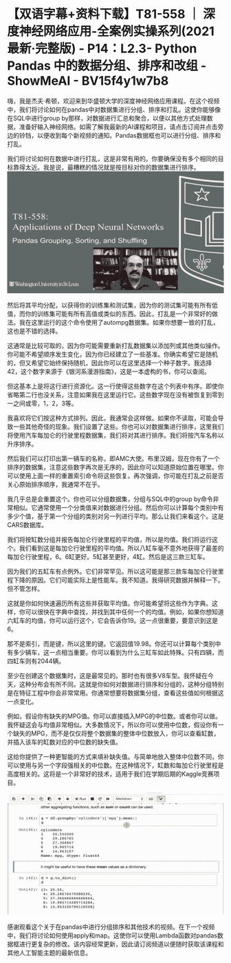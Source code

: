 # 【双语字幕+资料下载】T81-558 ｜ 深度神经网络应用-全案例实操系列(2021最新·完整版) - P14：L2.3- Python Pandas 中的数据分组、排序和改组 - ShowMeAI - BV15f4y1w7b8

嗨，我是杰夫·希顿，欢迎来到华盛顿大学的深度神经网络应用课程。在这个视频中，我们将讨论如何在pandas中对数据集进行分组、排序和打乱。这使你能够像在SQL中进行group by那样，对数据进行汇总和聚合，以便以其他方式处理数据，准备好输入神经网络。如需了解我最新的AI课程和项目，请点击订阅并点击旁边的铃铛，以便收到每个新视频的通知。Pandas数据框也可以进行分组、排序和打乱。

我们将讨论如何在数据中进行打乱，这是非常有用的。你要确保没有多个相同的目标靠得太近。我是说，最糟糕的情况就是按目标对你的数据集进行排序。![](img/30a851993f0ab2fa4dd62a6efcf8bb3e_1.png)

然后将其平均分配，以获得你的训练集和测试集，因为你的测试集可能有所有低值，而你的训练集可能有所有高值或类似的东西。因此，打乱是一个非常好的做法。我在这里运行的这个命令使用了autompg数据集。如果你想要一致的打乱，这也是不错的选择。

这通常是比较可取的，因为你可能需要重新打乱数据集以添加列或其他类似操作。你可能不希望顺序发生变化，因为你已经建立了一些基准。你确实希望它是随机的，但又希望它始终保持随机，因此你可以在这里选择一个种子数字。我选择42，这个数字来源于《银河系漫游指南》，这是一本虚构的书，你可以查阅。

但这基本上是将这行进行资源化。这一行使得这些数字在这个列表中有序。即使你省略第二行也没关系，注意如果我在这里运行它。这些数字现在没有被恢复到零到一之间或零，1，2，3等。

我喜欢将它们按这种方式排列。因此，我通常会这样做。如果你不读取，可能会导致一些其他奇怪的现象。我们设置了这些。你也可以对数据集进行排序，这里我们将使用汽车每加仑的行驶里程数据集，我们将对其进行排序。我们将按汽车名称以升序排序。

然后我们可以打印出第一辆车的名称，即AMC大使。布里汉姆，现在你有了一个排序的数据集，注意这些数字再次是无序的，因此你可以知道原始位置在哪里。你可以使用上面一样的重置索引命令将这些恢复。再次强调，你可能在打乱之前是否关心原始排序顺序，我通常不在乎。

我几乎总是会重置这个。你也可以分组数据集，分组与SQL中的group by命令非常相似。它通常使用一个分类值来对数据进行分组。然后你可以计算每个类别中有多少个值，基于第一个分组的类别对另一列进行平均。那么让我们来看这个。这是CARS数据库。

我们将按缸数分组并报告每加仑行驶里程的平均值，所以是均值。我们将运行这个。我们看到这是每加仑行驶里程的平均值。所以八缸车毫不意外地获得了最差的每加仑行驶里程，6。6缸更好。5缸甚至更好，4缸。然后是这三款三缸车。

因为我们的五缸车有点例外。它们非常罕见。所以这可能是那三款车每加仑行驶里程下降的原因。它们可能实际上是性能车。我不知道。我得研究数据并解释一下。但不管怎样。

这就是你如何快速遍历所有这些并获取平均值。你可能希望将这些作为字典。这样，你可以很快在字典中查找，并找到其中任何一个的均值。例如，如果你想知道六缸车的均值，你可以运行这个，它会告诉你19。这一点很重要，要意识到这是6。

那不是索引，而是键，所以这里的键。它返回值19.98。你还可以计算每个类别中有多少辆车，这一点相当重要。你可以看到为什么三缸车如此特殊。只有四辆，而四缸车则有2044辆。

至少在创建这个数据集时，这是最常见的。那时也有很多V8车型。我怀疑在今天，这种分布会有所不同。这就是你如何对数据进行排序和分组的，这种分组特别是在特征工程中你会非常常用。你通常想要将数据集分组，查看这些值如何根据这一点变化。

例如，假设你有缺失的MPG值。你可以直接插入MPG的中位数。或者你可以做。我怀疑这会与均值非常相似。大多数情况下，所以你可以使用中位数，假设你有一个缺失的MPG，而不是仅仅将整个数据集的整体中位数放入，你可以查看缸数，并插入该车的缸数对应的中位数的缺失值。

这给你提供了一种更智能的方式来填补缺失值。与简单地放入整体中位数不同，你可以使用与另一个字段强相关的中位数。在这种情况下，缸数和每加仑行驶里程是高度相关的。这将是一个非常好的技术，适用于我们在学期后期的Kaggle竞赛项目。

![](img/30a851993f0ab2fa4dd62a6efcf8bb3e_3.png)

感谢观看这个关于在pandas中进行分组排序和其他技术的视频。在下一个视频中，我们将讨论如何使用apply和map。这使你可以使用Lambda函数对pandas数据框进行更复杂的修改。该内容经常更新，因此请订阅频道以便随时获取该课程和其他人工智能主题的最新信息。
